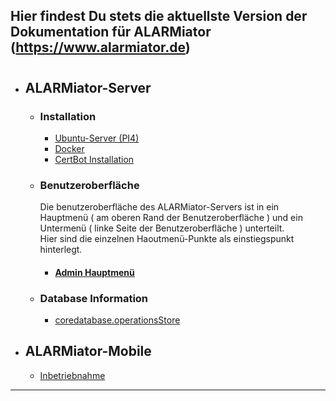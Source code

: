 Hier findest Du stets die aktuellste Version der Dokumentation für ALARMiator (https://www.alarmiator.de)
---
#
* ## ALARMiator-Server
  * ### Installation
    * [Ubuntu-Server (PI4)](ALARMiator-Server/Installation/Installation-eine-Raspberry-PI4-mit-Ubuntu-Server-und-ALARMiator-Server.md)
    * [Docker](ALARMiator-Server/Installation/Using-docker-to-run-the-ALARMiator-Server.md)
    * [CertBot Installation](ALARMiator-Server\Installation\CertBot_installation.md)

  * ### Benutzeroberfläche
    Die benutzeroberfläche des ALARMiator-Servers ist in ein Hauptmenü ( am oberen Rand der Benutzeroberfläche ) und ein Untermenü ( linke Seite der Benutzeroberfläche ) unterteilt.  
    Hier sind die einzelnen Haoutmenü-Punkte als einstiegspunkt hinterlegt. 
    * #### [Admin Hauptmenü](ALARMiator-Server\WebUI\Admin\Admin.md)

  * ### Database Information
    * [coredatabase.operationsStore](ALARMiator-Server/Table-coredatabase.operationsStore.md)

* ## ALARMiator-Mobile
  * [Inbetriebnahme](ALARMiator-Mobile/Inbetriebnahme/ALARMiator-Mobile-Inbetriebnahme.md)
---
